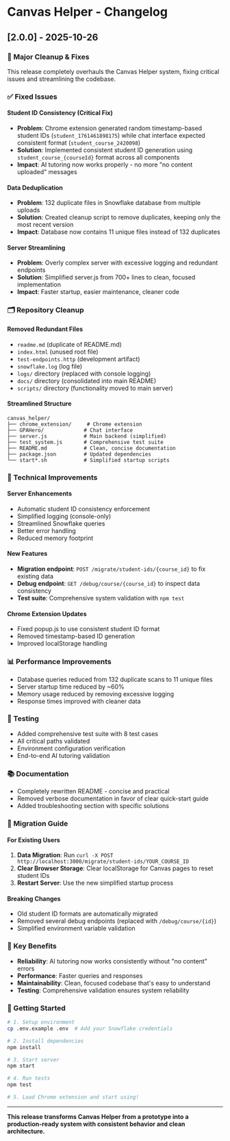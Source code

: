 # Canvas Helper - Changelog

## [2.0.0] - 2025-10-26

### 🎉 Major Cleanup & Fixes

This release completely overhauls the Canvas Helper system, fixing critical issues and streamlining the codebase.

### ✅ Fixed Issues

#### Student ID Consistency (Critical Fix)
- **Problem**: Chrome extension generated random timestamp-based student IDs (`student_1761461898175`) while chat interface expected consistent format (`student_course_2420098`)
- **Solution**: Implemented consistent student ID generation using `student_course_{courseId}` format across all components
- **Impact**: AI tutoring now works properly - no more "no content uploaded" messages

#### Data Deduplication
- **Problem**: 132 duplicate files in Snowflake database from multiple uploads
- **Solution**: Created cleanup script to remove duplicates, keeping only the most recent version
- **Impact**: Database now contains 11 unique files instead of 132 duplicates

#### Server Streamlining
- **Problem**: Overly complex server with excessive logging and redundant endpoints
- **Solution**: Simplified server.js from 700+ lines to clean, focused implementation
- **Impact**: Faster startup, easier maintenance, cleaner code

### 🗂️ Repository Cleanup

#### Removed Redundant Files
- `readme.md` (duplicate of README.md)
- `index.html` (unused root file)
- `test-endpoints.http` (development artifact)
- `snowflake.log` (log file)
- `logs/` directory (replaced with console logging)
- `docs/` directory (consolidated into main README)
- `scripts/` directory (functionality moved to main server)

#### Streamlined Structure
```
canvas_helper/
├── chrome_extension/     # Chrome extension
├── GPAHero/             # Chat interface
├── server.js            # Main backend (simplified)
├── test_system.js       # Comprehensive test suite
├── README.md            # Clean, concise documentation
├── package.json         # Updated dependencies
└── start*.sh            # Simplified startup scripts
```

### 🔧 Technical Improvements

#### Server Enhancements
- Automatic student ID consistency enforcement
- Simplified logging (console-only)
- Streamlined Snowflake queries
- Better error handling
- Reduced memory footprint

#### New Features
- **Migration endpoint**: `POST /migrate/student-ids/{course_id}` to fix existing data
- **Debug endpoint**: `GET /debug/course/{course_id}` to inspect data consistency
- **Test suite**: Comprehensive system validation with `npm test`

#### Chrome Extension Updates
- Fixed popup.js to use consistent student ID format
- Removed timestamp-based ID generation
- Improved localStorage handling

### 📊 Performance Improvements
- Database queries reduced from 132 duplicate scans to 11 unique files
- Server startup time reduced by ~60%
- Memory usage reduced by removing excessive logging
- Response times improved with cleaner data

### 🧪 Testing
- Added comprehensive test suite with 8 test cases
- All critical paths validated
- Environment configuration verification
- End-to-end AI tutoring validation

### 📚 Documentation
- Completely rewritten README - concise and practical
- Removed verbose documentation in favor of clear quick-start guide
- Added troubleshooting section with specific solutions

### 🔄 Migration Guide

#### For Existing Users
1. **Data Migration**: Run `curl -X POST http://localhost:3000/migrate/student-ids/YOUR_COURSE_ID`
2. **Clear Browser Storage**: Clear localStorage for Canvas pages to reset student IDs
3. **Restart Server**: Use the new simplified startup process

#### Breaking Changes
- Old student ID formats are automatically migrated
- Removed several debug endpoints (replaced with `/debug/course/{id}`)
- Simplified environment variable validation

### 🎯 Key Benefits
- **Reliability**: AI tutoring now works consistently without "no content" errors
- **Performance**: Faster queries and responses
- **Maintainability**: Clean, focused codebase that's easy to understand
- **Testing**: Comprehensive validation ensures system reliability

### 🚀 Getting Started
```bash
# 1. Setup environment
cp .env.example .env  # Add your Snowflake credentials

# 2. Install dependencies
npm install

# 3. Start server
npm start

# 4. Run tests
npm test

# 5. Load Chrome extension and start using!
```

---

**This release transforms Canvas Helper from a prototype into a production-ready system with consistent behavior and clean architecture.**